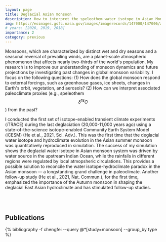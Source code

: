 ```yaml
---
layout: page
title: Deglacial Asian monsoon
description: How to interpret the speleothem water isotope in Asian Monsoon regions?
img: https://eoimages.gsfc.nasa.gov/images/imagerecords/147000/147006/asia_mrg_2020202_lrg.jpg
# years: [2020, 2019, 2018]
importance: 2
category: previous
---
```


Monsoons, which are characterized by distinct wet and dry seasons and a seasonal reversal of prevailing winds, are a planet-scale atmospheric phenomenon that affects nearly two-thirds of the world's population. My research is to improve our understanding of monsoon dynamics and future projections by investigating past changes in global monsoon variability. I focus on the following questions: (1) How does the global monsoon respond to external forcings, such as greenhouse gases, ice sheets, changes in Earth's orbit, vegetation, and aerosols? (2) How can we interpret associated paleoclimate proxies (e.g., speleothem $$\delta ^{18}O$$) from the past?

I conducted the first set of isotope-enabled transient climate experiments (iTRACE) during the last deglaciation (20,000-11,000 years ago) using a state-of-the-science isotope-enabled Community Earth System Model (iCESM) (He et al., 2021, Sci. Adv.). This was the first time that the deglacial water isotope and hydroclimate evolution in the Asian summer monsoon was quantitatively reproduced in simulation. The success of my simulation shows the deglacial water isotope in Asian monsoon system was driven by water source in the upstream Indian Ocean, while the rainfalls in different regions were regulated by local atmopsheric circulations. This provides a possible solution to reconcile the water isotope-hydroclimate paradox in the Asian monsoon — a longstanding grand challenge in paleoclimate. Another follow-up study (He et al., 2021, Nat. Commun.), for the first time, emphasized the importance of the Autumn monsoon in shaping the deglacial East Asian hydroclimate and has stimulated follow-up studies.

<br/><br/>


## Publications

<div class="publications">
 {% bibliography -f chengfei --query @*[study=monsoon] --group_by type %}
</div>